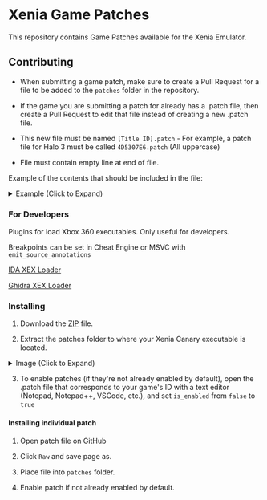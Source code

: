 # Xenia Game Patches

This repository contains Game Patches available for the Xenia Emulator.

## Contributing

 - When submitting a game patch, make sure to create a Pull Request for a file to be added to the `patches` folder in the repository.

 - If the game you are submitting a patch for already has a .patch file, then create a Pull Request to edit that file instead of creating a new .patch file.

 - This new file must be named `[Title ID].patch` - For example, a patch file for Halo 3 must be called `4D5307E6.patch` (All uppercase)

 - File must contain empty line at end of file.

Example of the contents that should be included in the file:
<details><summary>Example (Click to Expand)</summary>

```
title_name = "Rockstar Table Tennis"
title_id = "545407DF"

[[patch]]
    name = "Rockstar Table Tennis - Crash Skip"
    desc = "None"
    author = "Gliniak"
    is_enabled = true
    
    [[patch.be8]]
        address = 0x8237A3DB
        value = 0x05
```
</details>

### For Developers

Plugins for load Xbox 360 executables. Only useful for developers.

Breakpoints can be set in Cheat Engine or MSVC with `emit_source_annotations`

[IDA XEX Loader](http://xorloser.com/blog/?p=395)

[Ghidra XEX Loader](https://github.com/zeroKilo/XEXLoaderWV/releases)

### Installing

1. Download the [ZIP](https://github.com/xenia-canary/game-patches/archive/main.zip) file.

2. Extract the patches folder to where your Xenia Canary executable is located.

<details><summary>Image (Click to Expand)</summary>

![](https://cdn.discordapp.com/attachments/747164286056661153/764464248176115712/unknown.png)

</details>

3. To enable patches (if they're not already enabled by default), open the .patch file that corresponds to your game's ID with a text editor (Notepad, Notepad++, VSCode, etc.), and set `is_enabled` from `false` to `true`

#### Installing individual patch

1. Open patch file on GitHub

2. Click `Raw` and save page as.

3. Place file into `patches` folder.

4. Enable patch if not already enabled by default.
